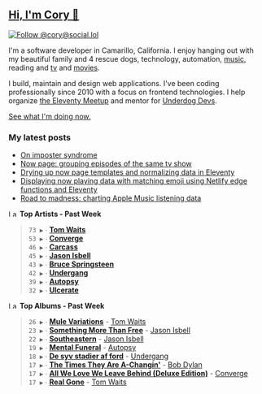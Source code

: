 ## [Hi, I'm Cory 👋](https://coryd.dev)

[![Follow @cory@social.lol](https://img.shields.io/mastodon/follow/109606224363698309?domain=https%3A%2F%2Fsocial.lol&style=for-the-badge&logo=Mastodon&logoColor=white&labelColor=6364FF)](https://social.lol/@cory)

I'm a software developer in Camarillo, California. I enjoy hanging out with my beautiful family and 4 rescue dogs, technology, automation, <a href="https://www.last.fm/user/cdrn_" target="_blank" rel="noopener noreferrer">music</a>, reading and <a href="https://trakt.tv/users/cdransf" target="_blank" rel="noopener noreferrer">tv</a> and <a href="https://letterboxd.com/cdme" target="_blank" rel="noopener noreferrer">movies</a>.

I build, maintain and design web applications. I've been coding professionally since 2010 with a focus on frontend technologies. I help organize [the Eleventy Meetup](https://11tymeetup.dev/) and mentor for [Underdog Devs](https://www.underdogdevs.org/).

[See what I'm doing now.](https://coryd.dev/now)

### My latest posts
<!-- BLOGPOSTS:START -->
- [On imposter syndrome](https://coryd.dev/posts/2023/on-imposter-syndrome/)
- [Now page: grouping episodes of the same tv show](https://coryd.dev/posts/2023/now-page-grouping-episodes-of-same-show/)
- [Drying up now page templates and normalizing data in Eleventy](https://coryd.dev/posts/2023/drying-up-now-page-templates-eleventy/)
- [Displaying now playing data with matching emoji using Netlify edge functions and Eleventy](https://coryd.dev/posts/2023/now-playing-eleventy-netlify-edge-functions-emoji/)
- [Road to madness: charting Apple Music listening data](https://coryd.dev/posts/2023/road-to-madness-apple-music-charts/)
<!-- BLOGPOSTS:END -->

<!--START_LASTFM_ARTISTS:{"period": "7day", "rows": 8}-->
<a href="https://last.fm" target="_blank"><img src="https://user-images.githubusercontent.com/17434202/215290617-e793598d-d7c9-428f-9975-156db1ba89cc.svg" alt="Last.fm Logo" width="18" height="13"/></a> **Top Artists - Past Week**

> `73 ▶️` ∙ **[Tom Waits](https://www.last.fm/music/Tom+Waits)**<br/>
> `53 ▶️` ∙ **[Converge](https://www.last.fm/music/Converge)**<br/>
> `46 ▶️` ∙ **[Carcass](https://www.last.fm/music/Carcass)**<br/>
> `45 ▶️` ∙ **[Jason Isbell](https://www.last.fm/music/Jason+Isbell)**<br/>
> `43 ▶️` ∙ **[Bruce Springsteen](https://www.last.fm/music/Bruce+Springsteen)**<br/>
> `42 ▶️` ∙ **[Undergang](https://www.last.fm/music/Undergang)**<br/>
> `39 ▶️` ∙ **[Autopsy](https://www.last.fm/music/Autopsy)**<br/>
> `32 ▶️` ∙ **[Ulcerate](https://www.last.fm/music/Ulcerate)**<br/>
<!--END_LASTFM_ARTISTS-->

<!--START_LASTFM_ALBUMS:{"period": "7day", "rows": 8}-->
<a href="https://last.fm" target="_blank"><img src="https://user-images.githubusercontent.com/17434202/215290617-e793598d-d7c9-428f-9975-156db1ba89cc.svg" alt="Last.fm Logo" width="18" height="13"/></a> **Top Albums - Past Week**

> `26 ▶️` ∙ **[Mule Variations](https://www.last.fm/music/Tom+Waits/Mule+Variations)** - [Tom Waits](https://www.last.fm/music/Tom+Waits)<br/>
> `23 ▶️` ∙ **[Something More Than Free](https://www.last.fm/music/Jason+Isbell/Something+More+Than+Free)** - [Jason Isbell](https://www.last.fm/music/Jason+Isbell)<br/>
> `22 ▶️` ∙ **[Southeastern](https://www.last.fm/music/Jason+Isbell/Southeastern)** - [Jason Isbell](https://www.last.fm/music/Jason+Isbell)<br/>
> `19 ▶️` ∙ **[Mental Funeral](https://www.last.fm/music/Autopsy/Mental+Funeral)** - [Autopsy](https://www.last.fm/music/Autopsy)<br/>
> `18 ▶️` ∙ **[De syv stadier af ford](https://www.last.fm/music/Undergang/De+syv+stadier+af+ford)** - [Undergang](https://www.last.fm/music/Undergang)<br/>
> `17 ▶️` ∙ **[The Times They Are A-Changin'](https://www.last.fm/music/Bob+Dylan/The+Times+They+Are+A-Changin%27)** - [Bob Dylan](https://www.last.fm/music/Bob+Dylan)<br/>
> `17 ▶️` ∙ **[All We Love We Leave Behind (Deluxe Edition)](https://www.last.fm/music/Converge/All+We+Love+We+Leave+Behind+(Deluxe+Edition))** - [Converge](https://www.last.fm/music/Converge)<br/>
> `17 ▶️` ∙ **[Real Gone](https://www.last.fm/music/Tom+Waits/Real+Gone)** - [Tom Waits](https://www.last.fm/music/Tom+Waits)<br/>
<!--END_LASTFM_ALBUMS-->
